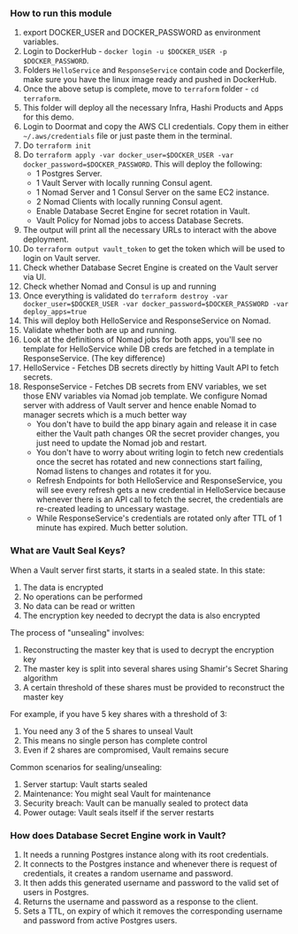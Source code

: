 ### How to run this module

1. export DOCKER_USER and DOCKER_PASSWORD as environment variables.
2. Login to DockerHub - `docker login -u $DOCKER_USER -p $DOCKER_PASSWORD`.
3. Folders `HelloService` and `ResponseService` contain code and Dockerfile, make sure you have the linux image ready and pushed in DockerHub.
4. Once the above setup is complete, move to `terraform` folder - `cd terraform`.
5. This folder will deploy all the necessary Infra, Hashi Products and Apps for this demo.
6. Login to Doormat and copy the AWS CLI credentials. Copy them in either `~/.aws/credentials` file or just paste them in the terminal.
7. Do `terraform init`
8. Do `terraform apply -var docker_user=$DOCKER_USER -var docker_password=$DOCKER_PASSWORD`. This will deploy the following:
    - 1 Postgres Server.
    - 1 Vault Server with locally running Consul agent.
    - 1 Nomad Server and 1 Consul Server on the same EC2 instance.
    - 2 Nomad Clients with locally running Consul agent.
    - Enable Database Secret Engine for secret rotation in Vault.
    - Vault Policy for Nomad jobs to access Database Secrets.
9. The output will print all the necessary URLs to interact with the above deployment.
10. Do `terraform output vault_token` to get the token which will be used to login on Vault server.
11. Check whether Database Secret Engine is created on the Vault server via UI.
12. Check whether Nomad and Consul is up and running
13. Once everything is validated do `terraform destroy -var docker_user=$DOCKER_USER -var docker_password=$DOCKER_PASSWORD -var deploy_apps=true`
14. This will deploy both HelloService and ResponseService on Nomad.
15. Validate whether both are up and running.
16. Look at the definitions of Nomad jobs for both apps, you'll see no template for HelloService while DB creds are fetched in a template in ResponseService. (The key difference)
17. HelloService - Fetches DB secrets directly by hitting Vault API to fetch secrets.
18. ResponseService - Fetches DB secrets from ENV variables, we set those ENV variables via Nomad job template. We configure Nomad server with address of Vault server and hence enable Nomad to manager secrets which is a much better way
     - You don't have to build the app binary again and release it in case either the Vault path changes OR the secret provider changes, you just need to update the Nomad job and restart.
     - You don't have to worry about writing login to fetch new credentials once the secret has rotated and new connections start failing, Nomad listens to changes and rotates it for you.
     - Refresh Endpoints for both HelloService and ResponseService, you will see every refresh gets a new credential in HelloService because whenever there is an API call to fetch the secret, the credentials are re-created leading to uncessary wastage.
     - While ResponseService's credentials are rotated only after TTL of 1 minute has expired. Much better solution.


### What are Vault Seal Keys?
When a Vault server first starts, it starts in a sealed state. In this state:

1. The data is encrypted
2. No operations can be performed
3. No data can be read or written
4. The encryption key needed to decrypt the data is also encrypted

The process of "unsealing" involves:

1. Reconstructing the master key that is used to decrypt the encryption key
2. The master key is split into several shares using Shamir's Secret Sharing algorithm
3. A certain threshold of these shares must be provided to reconstruct the master key

For example, if you have 5 key shares with a threshold of 3:

1. You need any 3 of the 5 shares to unseal Vault
2. This means no single person has complete control
3. Even if 2 shares are compromised, Vault remains secure

Common scenarios for sealing/unsealing:

1. Server startup: Vault starts sealed
2. Maintenance: You might seal Vault for maintenance
3. Security breach: Vault can be manually sealed to protect data
4. Power outage: Vault seals itself if the server restarts


### How does Database Secret Engine work in Vault?
1. It needs a running Postgres instance along with its root credentials.
2. It connects to the Postgres instance and whenever there is request of credentials, it creates a random username and password.
3. It then adds this generated username and password to the valid set of users in Postgres.
4. Returns the username and password as a response to the client.
5. Sets a TTL, on expiry of which it removes the corresponding username and password from active Postgres users.
